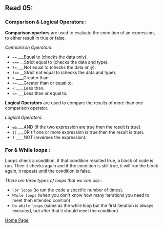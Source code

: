 ## **Read 05:**

### Comparison & Logical Operators :
**Comparison opartors** are used to evaluate the condition of an expression, to either result in true or false.

*Comparison Operators:*
*  ``` == ``` ___Equal to (checks the data only).
*  ``` === ``` __Strict equal to (checks the data and type).
*  ``` != ``` ___Not equal to (checks the data only).
*  ``` !== ``` __Strict not equal to (checks the data and type).
*  ``` > ``` ____Greater than.
*  ``` >= ``` ___Greater than or equal to.
*  ``` < ``` ____Less than.
*  ``` <= ``` ___Less than or equal to.

**Logical Operators** are used to compare the results of more than one comparison operator.

*Logical Operators:*
*  ``` && ``` ___AND (if the two expression are true then the result is true).
*  ``` || ``` ___OR (if one or more expression is true then the result is true).
*  ``` ! ``` ____NOT (reverses the expression).

### For & While loops :
Loops check a condition, if that condition resulted true, a block of code is run. Then it checks again and if the condition is still true, it will run the block again, it repeats until the condition is false.

*There are three types of loops that we can use :*
*  ``` For loops ``` (to run the code a specific number of times).
*  ``` While loops ``` (when you don't know how many iterations you need to meet theh intended conition).
*  ``` Do while loops ``` (same as the while loop but the first iteration is always executed, but after that it should meet the condition).


[Home Page](README.md)